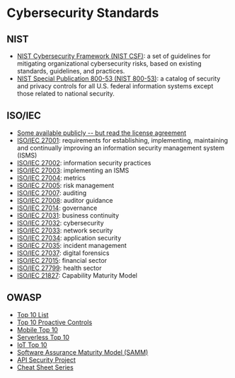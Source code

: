 # Cybersecurity Standards

## NIST
* [NIST Cybersecurity Framework (NIST CSF)](https://www.nist.gov/cyberframework): a set of guidelines for mitigating organizational cybersecurity risks, 
based on existing standards, guidelines, and practices.
* [NIST Special Publication 800-53 (NIST 800-53)](https://csrc.nist.gov/publications/detail/sp/800-53/rev-5/final): a catalog of security and privacy 
controls for all U.S. federal information systems except those related to national security.

## ISO/IEC
* [Some available publicly -- but read the license agreement](https://standards.iso.org/ittf/PubliclyAvailableStandards/index.html)
* [ISO/IEC 27001](https://www.iso.org/standard/82875.html): requirements for establishing, implementing, maintaining and continually improving an information security management system (ISMS)
* [ISO/IEC 27002](https://www.iso.org/standard/75652.html): information security practices
* [ISO/IEC 27003](https://www.iso.org/standard/63417.html): implementing an ISMS
* [ISO/IEC 27004](https://www.iso.org/standard/64120.html): metrics
* [ISO/IEC 27005](https://www.iso.org/standard/80585.html): risk management
* [ISO/IEC 27007](https://www.iso.org/standard/77802.html): auditing
* [ISO/IEC 27008](https://www.iso.org/standard/67397.html): auditor guidance
* [ISO/IEC 27014](https://www.iso.org/standard/74046.html): governance
* [ISO/IEC 27031](https://www.iso.org/standard/44374.html): business continuity
* [ISO/IEC 27032](https://www.iso.org/standard/44375.html): cybersecurity
* [ISO/IEC 27033](https://www.iso.org/standard/63461.html): network security
* [ISO/IEC 27034](https://www.iso.org/standard/60804.html): application security
* [ISO/IEC 27035](https://www.iso.org/standard/74033.html): incident management
* [ISO/IEC 27037](https://www.iso.org/search.html?q=27037): digital forensics
* [ISO/IEC 27015](https://www.iso.org/standard/43755.html): financial sector
* [ISO/IEC 27799](https://www.iso.org/standard/62777.html): health sector
* [ISO/IEC 21827](https://www.iso.org/standard/44716.html): Capability Maturity Model

## OWASP
* [Top 10 List](https://owasp.org/www-project-top-ten/)
* [Top 10 Proactive Controls](https://owasp.org/www-project-proactive-controls/)
* [Mobile Top 10](https://owasp.org/www-project-mobile-top-10/)
* [Serverless Top 10](https://owasp.org/www-project-serverless-top-10/)
* [IoT Top 10](https://wiki.owasp.org/index.php/OWASP_Internet_of_Things_Project#tab=IoT_Top_10)
* [Software Assurance Maturity Model (SAMM)](https://owaspsamm.org/)
* [API Security Project](https://owasp.org/www-project-api-security/)
* [Cheat Sheet Series](https://cheatsheetseries.owasp.org/Glossary.html)

